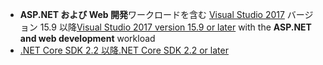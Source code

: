 * <span data-ttu-id="372a8-101">**ASP.NET および Web 開発**ワークロードを含む [Visual Studio 2017](https://visualstudio.microsoft.com/downloads/) バージョン 15.9 以降</span><span class="sxs-lookup"><span data-stu-id="372a8-101">[Visual Studio 2017 version 15.9 or later](https://visualstudio.microsoft.com/downloads/) with the **ASP.NET and web development** workload</span></span>
* [<span data-ttu-id="372a8-102">.NET Core SDK 2.2 以降</span><span class="sxs-lookup"><span data-stu-id="372a8-102">.NET Core SDK 2.2 or later</span></span>](https://www.microsoft.com/net/download/all)